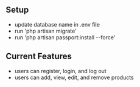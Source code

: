 ## Setup
- update database name in .env file
- run 'php artisan migrate'
- run 'php artisan passport:install --force'

## Current Features
- users can register, login, and log out
- users can add, view, edit, and remove products 
